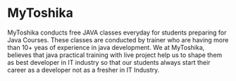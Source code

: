 # MyToshika
MyToshika conducts free JAVA classes everyday for students preparing for Java Courses. These classes are conducted by trainer who are having more than 10+ yeas of experience in java development.   We at MyToshika, believes that java practical training with live project help us to shape them as best developer in IT industry so that our students always start their career as a developer not as a fresher in IT Industry.
